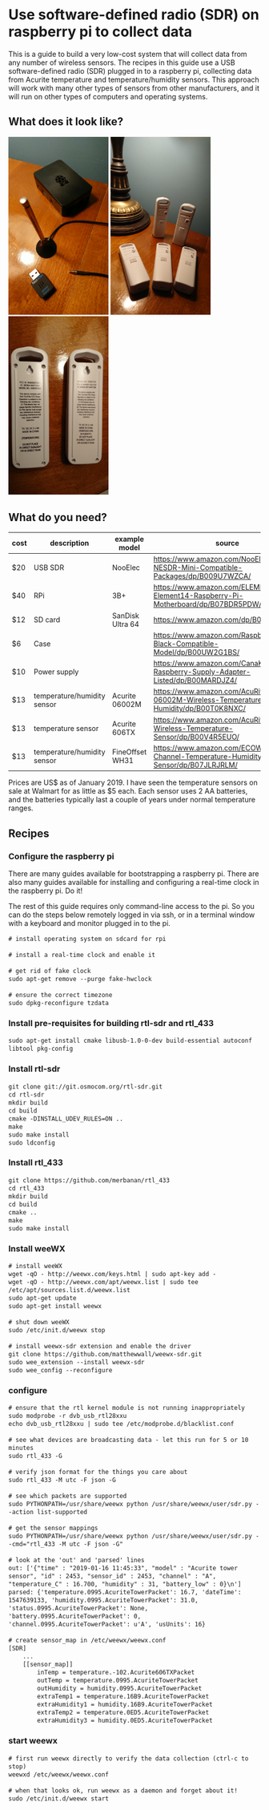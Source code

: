 # Use software-defined radio (SDR) on raspberry pi to collect data

This is a guide to build a very low-cost system that will collect data from any number of wireless sensors.  The recipes in this guide use a USB software-defined radio (SDR) plugged in to a raspberry pi, collecting data from Acurite temperature and temperature/humidity sensors.  This approach will work with many other types of sensors from other manufacturers, and it will run on other types of computers and operating systems.

## What does it look like?

<img src="sdr-rpi-recipe/sdr-and-rpi.png" width="200">
<img src="sdr-rpi-recipe/sensors.png" width="200">
<img src="sdr-rpi-recipe/sensor-model-info.png" width="200">

## What do you need?

| cost | description | example model | source |
|---|---|---|---|
| $20 | USB SDR | NooElec | https://www.amazon.com/NooElec-NESDR-Mini-Compatible-Packages/dp/B009U7WZCA/ |
| $40 | RPi | 3B+ | https://www.amazon.com/ELEMENT-Element14-Raspberry-Pi-Motherboard/dp/B07BDR5PDW/ |
| $12 | SD card | SanDisk Ultra 64 | https://www.amazon.com/dp/B073JYVKNX/ |
| $6 | Case | | https://www.amazon.com/Raspberry-Case-Black-Compatible-Model/dp/B00UW2G1BS/ |
| $10 | Power supply | | https://www.amazon.com/CanaKit-Raspberry-Supply-Adapter-Listed/dp/B00MARDJZ4/ |
| $13 | temperature/humidity sensor | Acurite 06002M | https://www.amazon.com/AcuRite-06002M-Wireless-Temperature-Humidity/dp/B00T0K8NXC/ |
| $13 | temperature sensor | Acurite 606TX |https://www.amazon.com/AcuRite-606TX-Wireless-Temperature-Sensor/dp/B00V4R5EUO/ |
| $13 | temperature/humidity sensor | FineOffset WH31 | https://www.amazon.com/ECOWITT-Multi-Channel-Temperature-Humidity-Sensor/dp/B07JLRJRLM/ |

Prices are US$ as of January 2019.  I have seen the temperature sensors on sale at Walmart for as little as $5 each.  Each sensor uses 2 AA batteries, and the batteries typically last a couple of years under normal temperature ranges.

## Recipes

### Configure the raspberry pi

There are many guides available for bootstrapping a raspberry pi.  There are also many guides available for installing and configuring a real-time clock in the raspberry pi.  Do it!

The rest of this guide requires only command-line access to the pi.  So you can do the steps below remotely logged in via ssh, or in a terminal window with a keyboard and monitor plugged in to the pi.

```
# install operating system on sdcard for rpi

# install a real-time clock and enable it

# get rid of fake clock
sudo apt-get remove --purge fake-hwclock

# ensure the correct timezone
sudo dpkg-reconfigure tzdata
```

### Install pre-requisites for building rtl-sdr and rtl_433
```
sudo apt-get install cmake libusb-1.0-0-dev build-essential autoconf libtool pkg-config
```

### Install rtl-sdr
```
git clone git://git.osmocom.org/rtl-sdr.git
cd rtl-sdr
mkdir build
cd build
cmake -DINSTALL_UDEV_RULES=ON ..
make
sudo make install
sudo ldconfig
```

### Install rtl_433

```
git clone https://github.com/merbanan/rtl_433
cd rtl_433
mkdir build
cd build
cmake ..
make
sudo make install
```

### Install weeWX
```
# install weeWX
wget -qO - http://weewx.com/keys.html | sudo apt-key add -
wget -qO - http://weewx.com/apt/weewx.list | sudo tee /etc/apt/sources.list.d/weewx.list
sudo apt-get update
sudo apt-get install weewx

# shut down weeWX
sudo /etc/init.d/weewx stop

# install weewx-sdr extension and enable the driver
git clone https://github.com/matthewwall/weewx-sdr.git
sudo wee_extension --install weewx-sdr
sudo wee_config --reconfigure
```

### configure
```
# ensure that the rtl kernel module is not running inappropriately
sudo modprobe -r dvb_usb_rtl28xxu
echo dvb_usb_rtl28xxu | sudo tee /etc/modprobe.d/blacklist.conf

# see what devices are broadcasting data - let this run for 5 or 10 minutes
sudo rtl_433 -G

# verify json format for the things you care about
sudo rtl_433 -M utc -F json -G

# see which packets are supported
sudo PYTHONPATH=/usr/share/weewx python /usr/share/weewx/user/sdr.py --action list-supported

# get the sensor mappings
sudo PYTHONPATH=/usr/share/weewx python /usr/share/weewx/user/sdr.py --cmd="rtl_433 -M utc -F json -G"

# look at the 'out' and 'parsed' lines
out: ['{"time" : "2019-01-16 11:45:33", "model" : "Acurite tower sensor", "id" : 2453, "sensor_id" : 2453, "channel" : "A", "temperature_C" : 16.700, "humidity" : 31, "battery_low" : 0}\n']
parsed: {'temperature.0995.AcuriteTowerPacket': 16.7, 'dateTime': 1547639133, 'humidity.0995.AcuriteTowerPacket': 31.0, 'status.0995.AcuriteTowerPacket': None, 'battery.0995.AcuriteTowerPacket': 0, 'channel.0995.AcuriteTowerPacket': u'A', 'usUnits': 16}

# create sensor_map in /etc/weewx/weewx.conf
[SDR]
    ...
    [[sensor_map]]
        inTemp = temperature.-102.Acurite606TXPacket
        outTemp = temperature.0995.AcuriteTowerPacket
        outHumidity = humidity.0995.AcuriteTowerPacket
        extraTemp1 = temperature.16B9.AcuriteTowerPacket
        extraHumidity1 = humidity.16B9.AcuriteTowerPacket
        extraTemp2 = temperature.0ED5.AcuriteTowerPacket
        extraHumidity3 = humidity.0ED5.AcuriteTowerPacket
```

### start weewx
```
# first run weewx directly to verify the data collection (ctrl-c to stop)
weewxd /etc/weewx/weewx.conf

# when that looks ok, run weewx as a daemon and forget about it!
sudo /etc/init.d/weewx start
```
